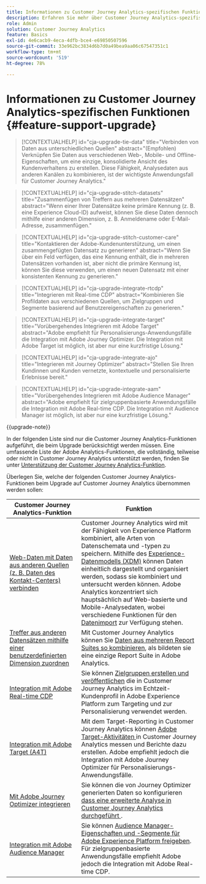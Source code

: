 ```yaml
---
title: Informationen zu Customer Journey Analytics-spezifischen Funktionen
description: Erfahren Sie mehr über Customer Journey Analytics-spezifische Funktionen
role: Admin
solution: Customer Journey Analytics
feature: Basics
exl-id: 4e6cacb9-4eca-4dfb-bce4-e69850507596
source-git-commit: 33e962bc3834d6b7d0a49bea9aa06c67547351c1
workflow-type: tm+mt
source-wordcount: '519'
ht-degree: 78%

---
```


# Informationen zu Customer Journey Analytics-spezifischen Funktionen {#feature-support-upgrade}

<!-- markdownlint-disable MD034 -->

>[!CONTEXTUALHELP]
>id="cja-upgrade-tie-data"
>title="Verbinden von Daten aus unterschiedlichen Quellen"
>abstract="(Empfohlen) Verknüpfen Sie Daten aus verschiedenen Web-, Mobile- und Offline-Eigenschaften, um eine einzige, konsolidierte Ansicht des Kundenverhaltens zu erstellen. Diese Fähigkeit, Analysedaten aus anderen Kanälen zu kombinieren, ist der wichtigste Anwendungsfall für Customer Journey Analytics."

<!-- markdownlint-enable MD034 -->

<!-- markdownlint-disable MD034 -->

>[!CONTEXTUALHELP]
>id="cja-upgrade-stitch-datasets"
>title="Zusammenfügen von Treffern aus mehreren Datensätzen"
>abstract="Wenn einer Ihrer Datensätze keine primäre Kennung (z. B. eine Experience Cloud-ID) aufweist, können Sie diese Daten dennoch mithilfe einer anderen Dimension, z. B. Anmeldename oder E-Mail-Adresse, zusammenfügen."

<!-- markdownlint-enable MD034 -->

<!-- markdownlint-disable MD034 -->

>[!CONTEXTUALHELP]
>id="cja-upgrade-stitch-customer-care"
>title="Kontaktieren der Adobe-Kundenunterstützung, um einen zusammengefügten Datensatz zu generieren"
>abstract="Wenn Sie über ein Feld verfügen, das eine Kennung enthält, die in mehreren Datensätzen vorhanden ist, aber nicht die primäre Kennung ist, können Sie diese verwenden, um einen neuen Datensatz mit einer konsistenten Kennung zu generieren."

<!-- markdownlint-enable MD034 -->

<!-- markdownlint-disable MD034 -->

>[!CONTEXTUALHELP]
>id="cja-upgrade-integrate-rtcdp"
>title="Integrieren mit Real-time CDP"
>abstract="Kombinieren Sie Profildaten aus verschiedenen Quellen, um Zielgruppen und Segmente basierend auf Benutzereigenschaften zu generieren."

<!-- markdownlint-enable MD034 -->

<!-- markdownlint-disable MD034 -->

>[!CONTEXTUALHELP]
>id="cja-upgrade-integrate-target"
>title="Vorübergehendes Integrieren mit Adobe Target"
>abstract="Adobe empfiehlt für Personalisierungs-Anwendungsfälle die Integration mit Adobe Journey Optimizer. Die Integration mit Adobe Target ist möglich, ist aber nur eine kurzfristige Lösung."

<!-- markdownlint-enable MD034 -->

<!-- markdownlint-disable MD034 -->

>[!CONTEXTUALHELP]
>id="cja-upgrade-integrate-ajo"
>title="Integrieren mit Journey Optimizer"
>abstract="Stellen Sie Ihren Kundinnen und Kunden vernetzte, kontextuelle und personalisierte Erlebnisse bereit."

<!-- markdownlint-enable MD034 -->

<!-- markdownlint-disable MD034 -->

>[!CONTEXTUALHELP]
>id="cja-upgrade-integrate-aam"
>title="Vorübergehendes Integrieren mit Adobe Audience Manager"
>abstract="Adobe empfiehlt für zielgruppenbasierte Anwendungsfälle die Integration mit Adobe Real-time CDP. Die Integration mit Audience Manager ist möglich, ist aber nur eine kurzfristige Lösung."

<!-- markdownlint-enable MD034 -->

{{upgrade-note}}

In der folgenden Liste sind nur die Customer Journey Analytics-Funktionen aufgeführt, die beim Upgrade berücksichtigt werden müssen. Eine umfassende Liste der Adobe Analytics-Funktionen, die vollständig, teilweise oder nicht in Customer Journey Analytics unterstützt werden, finden Sie unter [Unterstützung der Customer Journey Analytics-Funktion](/help/getting-started/aa-vs-cja/cja-aa.md).

Überlegen Sie, welche der folgenden Customer Journey Analytics-Funktionen beim Upgrade auf Customer Journey Analytics übernommen werden sollen:

| Customer Journey Analytics-Funktion | Funktion |
|---------|----------|
| [Web-Daten mit Daten aus anderen Quellen (z. B. Daten des Kontakt-Centers) verbinden](https://experienceleague.adobe.com/de/docs/analytics-platform/using/cja-usecases/cross-channel/cross-channel) | Customer Journey Analytics wird mit der Fähigkeit von Experience Platform kombiniert, alle Arten von Datenschemata und -typen zu speichern. Mithilfe des [Experience-Datenmodells (XDM)](https://experienceleague.adobe.com/de/docs/experience-platform/xdm/home) können Daten einheitlich dargestellt und organisiert werden, sodass sie kombiniert und untersucht werden können. Adobe Analytics konzentriert sich hauptsächlich auf Web-basierte und Mobile-Analysedaten, wobei verschiedene Funktionen für den [Datenimport](https://experienceleague.adobe.com/docs/analytics/import/home.html?lang=de) zur Verfügung stehen. |
| [Treffer aus anderen Datensätzen mithilfe einer benutzerdefinierten Dimension zuordnen](https://experienceleague.adobe.com/de/docs/analytics-platform/using/stitching/overview) | Mit Customer Journey Analytics können Sie [Daten aus mehreren Report Suites so kombinieren](/help/connections/combined-dataset.md), als bildeten sie eine einzige Report Suite in Adobe Analytics. |
| [Integration mit Adobe Real-time CDP](/help/components/audiences/audiences-overview.md) | Sie können [Zielgruppen erstellen und veröffentlichen](/help/components/audiences/audiences-overview.md) die in Customer Journey Analytics im Echtzeit-Kundenprofil in Adobe Experience Platform zum Targeting und zur Personalisierung verwendet werden. |
| [Integration mit Adobe Target (A4T)](/help/integrations/at.md) | Mit dem Target-Reporting in Customer Journey Analytics können [ Adobe Target-Aktivitäten ](/help/integrations/at.md) in Customer Journey Analytics messen und Berichte dazu erstellen. Adobe empfiehlt jedoch die Integration mit Adobe Journey Optimizer für Personalisierungs-Anwendungsfälle. |
| [Mit Adobe Journey Optimizer integrieren](/help/integrations/ajo.md) | Sie können die von Journey Optimizer generierten Daten so konfigurieren[ dass eine erweiterte Analyse in Customer Journey Analytics durchgeführt ](/help/integrations/ajo.md). |
| [Integration mit Adobe Audience Manager](https://experienceleague.adobe.com/en/docs/audience-manager/user-guide/implementation-integration-guides/integration-experience-platform/aam-aep-audience-sharing) | Sie können [Audience Manager-Eigenschaften und -Segmente für Adobe Experience Platform freigeben](https://experienceleague.adobe.com/en/docs/audience-manager/user-guide/implementation-integration-guides/integration-experience-platform/aam-aep-audience-sharing). Für zielgruppenbasierte Anwendungsfälle empfiehlt Adobe jedoch die Integration mit Adobe Real-time CDP. |
